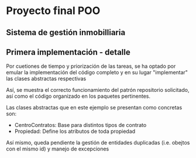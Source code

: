 # Proyecto final POO
## Sistema de gestión inmobilliaria

## Primera implementación - detalle
Por cuetiones de tiempo y priorización de las tareas, se ha optado por 
emular la implementación del código completo y en su lugar "implementar"
las clases abstractas respectivas

Así, se muestra el correcto funcionamiento del patrón repositorio solicitado, así como el código
organizado en los paquetes pertinentes.

Las clases abstractas que en este ejemplo se presentan como concretas son:
* CentroContratos: Base para distintos tipos de contrato
* Propiedad: Define los atributos de toda propiedad

Así mismo, queda pendiente la gestión de entidades duplicadas (i.e. obejtos con el mismo id) y manejo de excepciones